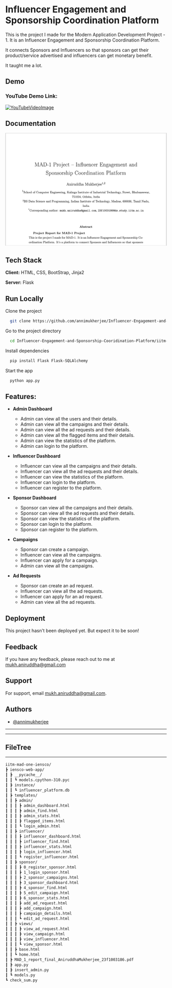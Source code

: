 
# Influencer Engagement and Sponsorship Coordination Platform

This is the project I made for the Modern Application Development Project - 1. It is an Influencer Engagement and Sponsorship Coordination Platform. 

It connects Sponsors and Influencers so that sponsors can get their product/service advertised and influencers can get monetary benefit.

It taught me a lot.


## Demo

### YouTube Demo Link:

[![YouTubeVideoImage](http://img.youtube.com/vi/LwQO7TaMMa0/0.jpg)](http://www.youtube.com/watch?v=LwQO7TaMMa0)



## Documentation

<a href="iitm-mad-one-iensco/iensco-web-app/MAD_1_report_final_AniruddhaMukherjee_23f1003186.pdf" class="image fit"><img src="iitm-mad-one-iensco/github-readme/Paper-Teaser.png" alt="" width="800px"></a>


## Tech Stack

**Client:** HTML, CSS, BootStrap, Jinja2

**Server:** Flask





## Run Locally

Clone the project

```bash
  git clone https://github.com/annimukherjee/Influencer-Engagement-and-Sponsorship-Cooridination-Platform
```

Go to the project directory

```bash
  cd Influencer-Engagement-and-Sponsorship-Cooridination-Platform/iitm-mad-one-iensco/iensco-web-app
```

Install dependencies

```bash
  pip install Flask Flask-SQLAlchemy
```

Start the app

```bash
  python app.py
```

## Features:

- **Admin Dashboard**
    - Admin can view all the users and their details.
    - Admin can view all the campaigns and their details.
    - Admin can view all the ad requests and their details.
    - Admin can view all the flagged items and their details.
    - Admin can view the statistics of the platform.
    - Admin can login to the platform.
 
- **Influencer Dashboard**
    - Influencer can view all the campaigns and their details.
    - Influencer can view all the ad requests and their details.
    - Influencer can view the statistics of the platform.
    - Influencer can login to the platform.
    - Influencer can register to the platform.
 
      
- **Sponsor Dashboard**
    - Sponsor can view all the campaigns and their details.
    - Sponsor can view all the ad requests and their details.
    - Sponsor can view the statistics of the platform.
    - Sponsor can login to the platform.
    - Sponsor can register to the platform.

    
- **Campaigns**
    - Sponsor can create a campaign.
    - Influencer can view all the campaigns.
    - Influencer can apply for a campaign.
    - Admin can view all the campaigns.
 
      
- **Ad Requests**
    - Sponsor can create an ad request.
    - Influencer can view all the ad requests.
    - Influencer can apply for an ad request.
    - Admin can view all the ad requests.
  



## Deployment

This project hasn't been deployed yet. But expect it to be soon!


## Feedback

If you have any feedback, please reach out to me at mukh.aniruddha@gmail.com


## Support

For support, email mukh.aniruddha@gmail.com.


## Authors

- [@annimukherjee](https://www.github.com/annimukherjee)


---

---

## FileTree
---

```
iitm-mad-one-iensco/
┣ iensco-web-app/
┃ ┣ __pycache__/
┃ ┃ ┗ models.cpython-310.pyc
┃ ┣ instance/
┃ ┃ ┗ influencer_platform.db
┃ ┣ templates/
┃ ┃ ┣ admin/
┃ ┃ ┃ ┣ admin_dashboard.html
┃ ┃ ┃ ┣ admin_find.html
┃ ┃ ┃ ┣ admin_stats.html
┃ ┃ ┃ ┣ flagged_items.html
┃ ┃ ┃ ┗ login_admin.html
┃ ┃ ┣ influencer/
┃ ┃ ┃ ┣ influencer_dashboard.html
┃ ┃ ┃ ┣ influencer_find.html
┃ ┃ ┃ ┣ influencer_stats.html
┃ ┃ ┃ ┣ login_influencer.html
┃ ┃ ┃ ┗ register_influencer.html
┃ ┃ ┣ sponsor/
┃ ┃ ┃ ┣ 0_register_sponsor.html
┃ ┃ ┃ ┣ 1_login_sponsor.html
┃ ┃ ┃ ┣ 2_sponsor_campaigns.html
┃ ┃ ┃ ┣ 3_sponsor_dashboard.html
┃ ┃ ┃ ┣ 4_sponsor_find.html
┃ ┃ ┃ ┣ 5_edit_campaign.html
┃ ┃ ┃ ┣ 6_sponsor_stats.html
┃ ┃ ┃ ┣ add_ad_request.html
┃ ┃ ┃ ┣ add_campaign.html
┃ ┃ ┃ ┣ campaign_details.html
┃ ┃ ┃ ┗ edit_ad_request.html
┃ ┃ ┣ views/
┃ ┃ ┃ ┣ view_ad_request.html
┃ ┃ ┃ ┣ view_campaign.html
┃ ┃ ┃ ┣ view_influencer.html
┃ ┃ ┃ ┗ view_sponsor.html
┃ ┃ ┣ base.html
┃ ┃ ┗ home.html
┃ ┣ MAD_1_report_final_AniruddhaMukherjee_23f1003186.pdf
┃ ┣ app.py
┃ ┣ insert_admin.py
┃ ┗ models.py
┗ check_sum.py
```
